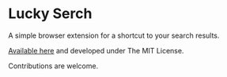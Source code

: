 # Lucky Serch
A simple browser extension for a shortcut to your search results.

[Available here](https://chrome.google.com/webstore/detail/lucky-search/bdankgpogojaljnlonnnfnghofefmlkm) and developed under The MIT License.

Contributions are welcome.

